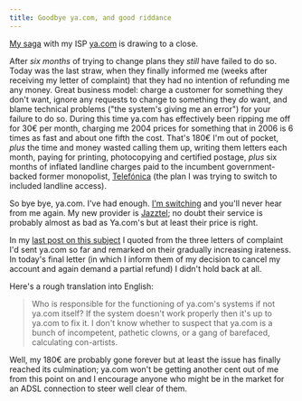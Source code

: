 ```yaml
---
title: Goodbye ya.com, and good riddance
---
```


[My saga](http://www.wincent.com/a/about/wincent/weblog/archives/2006/04/yacom_has_the_w.php) with my ISP [ya.com](http://ya.com/) is drawing to a close.

After *six months* of trying to change plans they *still* have failed to do so. Today was the last straw, when they finally informed me (weeks after receiving my letter of complaint) that they had no intention of refunding me any money. Great business model: charge a customer for something they don't want, ignore any requests to change to something they *do* want, and blame technical problems ("the system's giving me an error") for your failure to do so. During this time ya.com has effectively been ripping me off for 30€ per month, charging me 2004 prices for something that in 2006 is 6 times as fast and about one fifth the cost. That's 180€ I'm out of pocket, *plus* the time and money wasted calling them up, writing them letters each month, paying for printing, photocopying and certified postage, *plus* six months of inflated landline charges paid to the incumbent government-backed former monopolist, [Telefónica](http://www.telefonica.es/) (the plan I was trying to switch to included landline access).

So bye bye, ya.com. I've had enough. [I'm switching](http://www.wincent.com/a/news/archives/2006/05/email_response.php) and you'll never hear from me again. My new provider is [Jazztel](http://www.jazztel.com/); no doubt their service is probably almost as bad as Ya.com's but at least their price is right.





In my [last post on this subject](http://www.wincent.com/a/about/wincent/weblog/archives/2006/04/yacom_has_the_w.php) I quoted from the three letters of complaint I'd sent ya.com so far and remarked on their gradually increasing irateness. In today's final letter (in which I inform them of my decision to cancel my account and again demand a partial refund) I didn't hold back at all.

Here's a rough translation into English:

> Who is responsible for the functioning of ya.com's systems if not ya.com itself? If the system doesn't work properly then it's up to ya.com to fix it. I don't know whether to suspect that ya.com is a bunch of incompetent, pathetic clowns, or a gang of barefaced, calculating con-artists.

Well, my 180€ are probably gone forever but at least the issue has finally reached its culmination; ya.com won't be getting another cent out of me from this point on and I encourage anyone who might be in the market for an ADSL connection to steer well clear of them.
